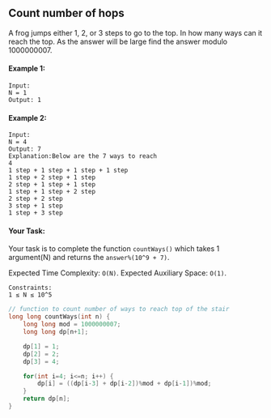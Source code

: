 ## Count number of hops

A frog jumps either 1, 2, or 3 steps to go to the top. In how many ways can it reach the top. As the answer will be large find the answer modulo 1000000007.

#### Example 1:

```
Input:
N = 1
Output: 1
```

#### Example 2:

```
Input:
N = 4
Output: 7
Explanation:Below are the 7 ways to reach
4
1 step + 1 step + 1 step + 1 step
1 step + 2 step + 1 step
2 step + 1 step + 1 step
1 step + 1 step + 2 step
2 step + 2 step
3 step + 1 step
1 step + 3 step
```

#### Your Task:

Your task is to complete the function `countWays()` which takes 1 argument(N) and returns the `answer%(10^9 + 7)`.

Expected Time Complexity: `O(N)`.
Expected Auxiliary Space: `O(1)`.

```
Constraints:
1 ≤ N ≤ 10^5
```

```c++
// function to count number of ways to reach top of the stair
long long countWays(int n) {
    long long mod = 1000000007;
    long long dp[n+1];

    dp[1] = 1;
    dp[2] = 2;
    dp[3] = 4;

    for(int i=4; i<=n; i++) {
        dp[i] = ((dp[i-3] + dp[i-2])%mod + dp[i-1])%mod;
    }
    return dp[n];
}
```
